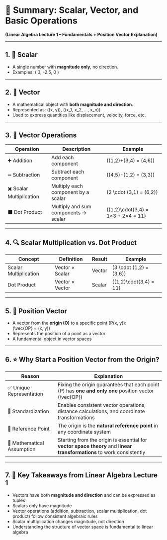 # 📘 Summary: Scalar, Vector, and Basic Operations  
**(Linear Algebra Lecture 1 – Fundamentals + Position Vector Explanation)**

---

## 1. 🔢 Scalar
- A single number with **magnitude only**, no direction.
- Examples: \( 3, -2.5, 0 \)

---

## 2. 🔁 Vector
- A mathematical object with **both magnitude and direction**.
- Represented as: \((x, y)\), \((x_1, x_2, ..., x_n)\)
- Used to express quantities like displacement, velocity, force, etc.

---

## 3. 🔧 Vector Operations

| Operation | Description | Example |
|----------|-------------|---------|
| ➕ Addition | Add each component | \((1,2)+(3,4) = (4,6)\) |
| ➖ Subtraction | Subtract each component | \((4,5)-(1,2) = (3,3)\) |
| ✖️ Scalar Multiplication | Multiply each component by a scalar | \(2 \cdot (3,1) = (6,2)\) |
| ⬛ Dot Product | Multiply and sum components → scalar | \((1,2)\cdot(3,4) = 1×3 + 2×4 = 11\) |

---

## 4. 🔍 Scalar Multiplication vs. Dot Product

| Concept | Definition | Result | Example |
|--------|------------|--------|---------|
| Scalar Multiplication | Vector × Scalar | Vector | \(3 \cdot (1,2) = (3,6)\) |
| Dot Product | Vector × Vector | Scalar | \((1,2)\cdot(3,4) = 11\) |

---

## 5. 📍 Position Vector
- A vector from the **origin \(O\)** to a specific point \(P(x, y)\):  
  \(\vec{OP} = (x, y)\)
- Represents the position of a point as a vector
- A fundamental object in vector spaces

---

## 6. ⭐️ Why Start a Position Vector from the Origin?

| Reason | Explanation |
|--------|-------------|
| ✅ Unique Representation | Fixing the origin guarantees that each point \(P\) has **one and only one** position vector \(\vec{OP}\) |
| 📏 Standardization | Enables consistent vector operations, distance calculations, and coordinate transformations |
| 📌 Reference Point | The origin is the **natural reference point** in any coordinate system |
| 🧮 Mathematical Assumption | Starting from the origin is essential for **vector space theory** and **linear transformations** to work consistently |

---

## 7. 🧠 Key Takeaways from Linear Algebra Lecture 1
- Vectors have both **magnitude and direction** and can be expressed as tuples
- Scalars only have magnitude
- Vector operations (addition, subtraction, scalar multiplication, dot product) follow consistent algebraic rules
- Scalar multiplication changes magnitude, not direction
- Understanding the structure of vector space is fundamental to linear algebra
